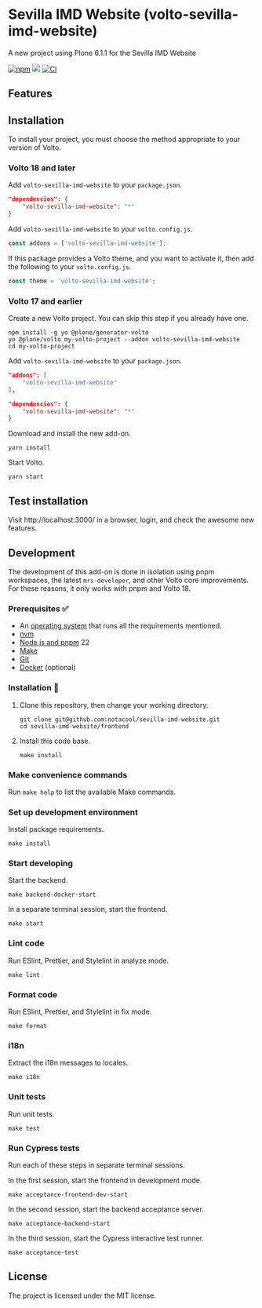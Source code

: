 # Sevilla IMD Website (volto-sevilla-imd-website)

A new project using Plone 6.1.1 for the Sevilla IMD Website

[![npm](https://img.shields.io/npm/v/volto-sevilla-imd-website)](https://www.npmjs.com/package/volto-sevilla-imd-website)
[![](https://img.shields.io/badge/-Storybook-ff4785?logo=Storybook&logoColor=white&style=flat-square)](https://notacool.github.io/volto-sevilla-imd-website/)
[![CI](https://github.com/notacool/sevilla-imd-website/actions/workflows/main.yml/badge.svg)](https://github.com/notacool/sevilla-imd-website/actions/workflows/main.yml)


## Features

<!-- List your awesome features here -->

## Installation

To install your project, you must choose the method appropriate to your version of Volto.


### Volto 18 and later

Add `volto-sevilla-imd-website` to your `package.json`.

```json
"dependencies": {
    "volto-sevilla-imd-website": "*"
}
```

Add `volto-sevilla-imd-website` to your `volto.config.js`.

```javascript
const addons = ['volto-sevilla-imd-website'];
```

If this package provides a Volto theme, and you want to activate it, then add the following to your `volto.config.js`.

```javascript
const theme = 'volto-sevilla-imd-website';
```

### Volto 17 and earlier

Create a new Volto project.
You can skip this step if you already have one.

```
npm install -g yo @plone/generator-volto
yo @plone/volto my-volto-project --addon volto-sevilla-imd-website
cd my-volto-project
```

Add `volto-sevilla-imd-website` to your `package.json`.

```JSON
"addons": [
    "volto-sevilla-imd-website"
],

"dependencies": {
    "volto-sevilla-imd-website": "*"
}
```

Download and install the new add-on.

```
yarn install
```

Start Volto.

```
yarn start
```

## Test installation

Visit http://localhost:3000/ in a browser, login, and check the awesome new features.


## Development

The development of this add-on is done in isolation using pnpm workspaces, the latest `mrs-developer`, and other Volto core improvements.
For these reasons, it only works with pnpm and Volto 18.


### Prerequisites ✅

-   An [operating system](https://6.docs.plone.org/install/create-project-cookieplone.html#prerequisites-for-installation) that runs all the requirements mentioned.
-   [nvm](https://6.docs.plone.org/install/create-project-cookieplone.html#nvm)
-   [Node.js and pnpm](https://6.docs.plone.org/install/create-project.html#node-js) 22
-   [Make](https://6.docs.plone.org/install/create-project-cookieplone.html#make)
-   [Git](https://6.docs.plone.org/install/create-project-cookieplone.html#git)
-   [Docker](https://docs.docker.com/get-started/get-docker/) (optional)

### Installation 🔧

1.  Clone this repository, then change your working directory.

    ```shell
    git clone git@github.com:notacool/sevilla-imd-website.git
    cd sevilla-imd-website/frontend
    ```

2.  Install this code base.

    ```shell
    make install
    ```


### Make convenience commands

Run `make help` to list the available Make commands.


### Set up development environment

Install package requirements.

```shell
make install
```

### Start developing

Start the backend.

```shell
make backend-docker-start
```

In a separate terminal session, start the frontend.

```shell
make start
```

### Lint code

Run ESlint, Prettier, and Stylelint in analyze mode.

```shell
make lint
```

### Format code

Run ESlint, Prettier, and Stylelint in fix mode.

```shell
make format
```

### i18n

Extract the i18n messages to locales.

```shell
make i18n
```

### Unit tests

Run unit tests.

```shell
make test
```

### Run Cypress tests

Run each of these steps in separate terminal sessions.

In the first session, start the frontend in development mode.

```shell
make acceptance-frontend-dev-start
```

In the second session, start the backend acceptance server.

```shell
make acceptance-backend-start
```

In the third session, start the Cypress interactive test runner.

```shell
make acceptance-test
```

## License

The project is licensed under the MIT license.
